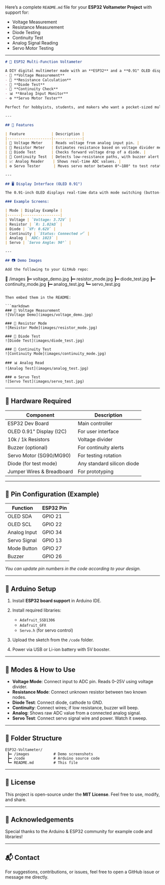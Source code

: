 Here’s a complete `README.md` file for your **ESP32 Voltameter Project** with support for:

* Voltage Measurement
* Resistance Measurement
* Diode Testing
* Continuity Test
* Analog Signal Reading
* Servo Motor Testing

---

```markdown
# 🔌 ESP32 Multi-Function Voltameter

A DIY digital multimeter made with an **ESP32** and a **0.91" OLED display**. This compact voltameter provides various electronic test features such as:
- 📐 **Voltage Measurement**
- 📏 **Resistance Calculation**
- 🔦 **Diode Test**
- 🔔 **Continuity Check**
- 📊 **Analog Input Monitor**
- ⚙️ **Servo Motor Tester**

Perfect for hobbyists, students, and makers who want a pocket-sized multipurpose test tool.

---

## 🧰 Features

| Feature            | Description |
|--------------------|-------------|
| 🔋 Voltage Meter    | Reads voltage from analog input pin. |
| 📏 Resistor Meter   | Estimates resistance based on voltage divider method. |
| 🔦 Diode Test       | Checks forward voltage drop of a diode. |
| 🔔 Continuity Test  | Detects low-resistance paths, with buzzer alert (optional). |
| 📈 Analog Reader    | Shows real-time ADC values. |
| ⚙️ Servo Tester      | Moves servo motor between 0°–180° to test rotation. |

---

## 🖥️ Display Interface (OLED 0.91")

The 0.91-inch OLED displays real-time data with mode switching (button-based or encoder-based).

### Example Screens:

| Mode | Display Example |
|------|-----------------|
| Voltage | `Voltage: 3.72V` |
| Resistor | `R: 1.02kΩ` |
| Diode | `VF: 0.62V` |
| Continuity | `Status: Connected ✅` |
| Analog | `ADC: 1023` |
| Servo | `Servo Angle: 90°` |

---

## 📷 Demo Images

Add the following to your GitHub repo:

```

📁 /images
┣━ voltage\_demo.jpg
┣━ resistor\_mode.jpg
┣━ diode\_test.jpg
┣━ continuity\_mode.jpg
┣━ analog\_test.jpg
┗━ servo\_test.jpg

````

Then embed them in the README:

```markdown
### 🔋 Voltage Measurement
![Voltage Demo](images/voltage_demo.jpg)

### 📏 Resistor Mode
![Resistor Mode](images/resistor_mode.jpg)

### 🔦 Diode Test
![Diode Test](images/diode_test.jpg)

### 🔔 Continuity Test
![Continuity Mode](images/continuity_mode.jpg)

### 📊 Analog Read
![Analog Test](images/analog_test.jpg)

### ⚙️ Servo Test
![Servo Test](images/servo_test.jpg)
````

---

## 🔧 Hardware Required

| Component                 | Description                |
| ------------------------- | -------------------------- |
| ESP32 Dev Board           | Main controller            |
| OLED 0.91" Display (I2C)  | For user interface         |
| 10k / 1k Resistors        | Voltage divider            |
| Buzzer (optional)         | For continuity alerts      |
| Servo Motor (SG90/MG90)   | For testing rotation       |
| Diode (for test mode)     | Any standard silicon diode |
| Jumper Wires & Breadboard | For prototyping            |

---

## 🔌 Pin Configuration (Example)

| Function     | ESP32 Pin |
| ------------ | --------- |
| OLED SDA     | GPIO 21   |
| OLED SCL     | GPIO 22   |
| Analog Input | GPIO 34   |
| Servo Signal | GPIO 13   |
| Mode Button  | GPIO 27   |
| Buzzer       | GPIO 26   |

*You can update pin numbers in the code according to your design.*

---

## 💾 Arduino Setup

1. Install **ESP32 board support** in Arduino IDE.
2. Install required libraries:

   * `Adafruit_SSD1306`
   * `Adafruit_GFX`
   * `Servo.h` (for servo control)
3. Upload the sketch from the `/code` folder.
4. Power via USB or Li-ion battery with 5V booster.

---

## 🧪 Modes & How to Use

* **Voltage Mode**: Connect input to ADC pin. Reads 0–25V using voltage divider.
* **Resistance Mode**: Connect unknown resistor between two known nodes.
* **Diode Test**: Connect diode, cathode to GND.
* **Continuity**: Connect wires; if low resistance, buzzer will beep.
* **Analog**: Shows raw ADC value from a connected analog signal.
* **Servo Test**: Connect servo signal wire and power. Watch it sweep.

---

## 📁 Folder Structure

```
ESP32-Voltameter/
 ┣━ /images           # Demo screenshots
 ┣━ /code             # Arduino source code
 ┗━ README.md         # This file
```

---

## 📜 License

This project is open-source under the **MIT License**. Feel free to use, modify, and share.

---

## 🙌 Acknowledgements

Special thanks to the Arduino & ESP32 community for example code and libraries!

---

## 📬 Contact

For suggestions, contributions, or issues, feel free to open a GitHub issue or message me directly.
